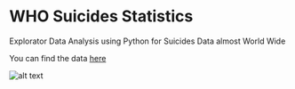 # WHO Suicides Statistics

Explorator Data Analysis using Python for Suicides Data almost World Wide

You can find the data [here](https://www.kaggle.com/szamil/who-suicide-statistics)

![alt text](https://github.com/andreaschandra/who-suicides-statistics/blob/master/num_suicides_over_year.jpg, "Suicides")
